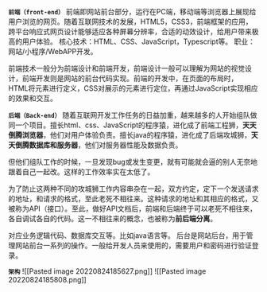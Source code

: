 __`前端（front-end）`__
前端即网站前台部分，运行在PC端，移动端等浏览器上展现给用户浏览的网页。随着互联网技术的发展，HTML5，CSS3，前端框架的应用，跨平台响应式网页设计能够适应各种屏幕分辨率，合适的动效设计，给用户带来极高的用户体验。
核心技术：HTML、CSS、JavaScript，Typescript等。
职业：网站/小程序/WebAPP开发。

前端技术一般分为前端设计和前端开发，前端设计一般可以理解为网站的视觉设计，前端开发则是网站的前台代码实现。前端的开发中，在页面的布局时， HTML将元素进行定义，CSS对展示的元素进行定位，再通过JavaScript实现相应的效果和交互。

__`后端（Back-end）`__
随着互联网开发工作任务的日益加重，越来越多的人开始组队做同一个项目。擅长html、css、JavaScript的程序猿，进化成了前端工程狮，**天天倒腾浏览器**，他们对用户体验负责。擅长java的程序猿，进化成了后端攻城狮，**天天倒腾数据库和服务器**，他们对服务器性能及数据负责。

但他们组队工作的时候，一旦发现bug或发生变更，就有可能就会逼的别人无奈地跟着自己一起改。这样的工作效率实在太低了。

为了防止这两种不同的攻城狮工作内容串杂在一起，双方约定，定下一个发送请求的地址，和请求的格式，至此老死不相往来。这种请求的地址和其相应的格式，又被称为API（接口）。至此，做好API文档后，前端和后端终于可以老死不相往来，各自调试各自的代码。这一不相往来的概念，也被称为**前后端分离**。

对应业务逻辑代码、数据库交互等。比如java语言等。
后台是网站后台，用于管理网站前台一系列的操作。一般给开发人员来使用的，需要用户和密码进行验证登录。

__`架构`__
![[Pasted image 20220824185627.png]]
![[Pasted image 20220824185808.png]]